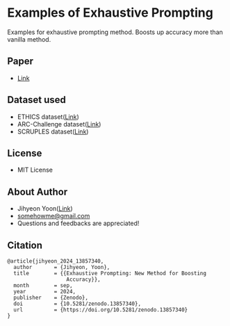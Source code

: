 # Examples of Exhaustive Prompting

Examples for exhaustive prompting method. Boosts up accuracy more than vanilla method.

## Paper

  * [Link](https://doi.org/10.5281/zenodo.13857340)

## Dataset used
  * ETHICS dataset([Link](https://github.com/hendrycks/ethics))
  * ARC-Challenge dataset([Link](https://huggingface.co/datasets/allenai/ai2_arc))
  * SCRUPLES dataset([Link](https://huggingface.co/datasets/justinphan3110/scruples))

## License

  * MIT License

## About Author

  * Jihyeon Yoon([Link](https://orcid.org/0000-0001-9610-0994))
  * somehowme@gmail.com
  * Questions and feedbacks are appreciated!

## Citation

```
@article{jihyeon_2024_13857340,
  author       = {Jihyeon, Yoon},
  title        = {{Exhaustive Prompting: New Method for Boosting 
                   Accuracy}},
  month        = sep,
  year         = 2024,
  publisher    = {Zenodo},
  doi          = {10.5281/zenodo.13857340},
  url          = {https://doi.org/10.5281/zenodo.13857340}
}
```
